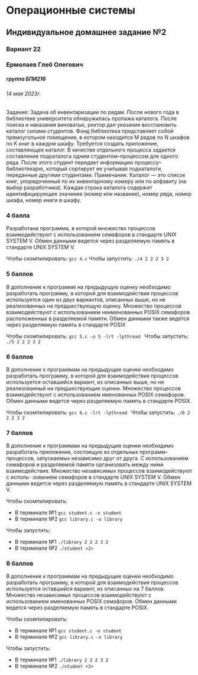 # Операционные системы
## Индивидуальное домашнее задание №2
### Вариант 22

### Ермолаев Глеб Олегович 
##### группа БПИ216
###### 14 мая 2023г.

Задание: Задача об инвентаризации по рядам. После нового года в библиотеке университета обнаружилась пропажа каталога. После поиска и наказания виноватых, ректор дал указание восстановить каталог силами студентов. Фонд библиотека представляет собой прямоугольное помещение, в котором находится M рядов по N шкафов по K книг в каждом шкафу. Требуется создать приложение, составляющее каталог. В качестве отдельного процесса
задается составление подкаталога одним студентом–процессом для
одного ряда. После этого студент передает информацию процессу–
библиотекарю, который сортирует ее учитывая подкаталоги, переданные другими студентами. Примечание. Каталог — это список
книг, упорядоченный по их инвентарному номеру или по алфавиту (на выбор разработчика). Каждая строка каталога содержит
идентифицирующее значение (номер или название), номер ряда,
номер шкафа, номер книги в шкафу.

### 4 балла

Разработана программа, в которой множество процессов взаимодействуют с использованием семафоров в стандарте UNIX SYSTEM V. Обмен данными ведется через разделяемую память в стандарте UNIX SYSTEM
V.

Чтобы скомпилировать: 
`gcc 4.c`
Чтобы запустить:
`./4 2 2 2 3 2`

### 5 баллов

В дополнение к программе на предыдущую оценку необходимо разработать программу, в которой для взаимодействия процессов используется один из двух вариантов, описанных выше, но не реализованных на предшествующую оценку.
Множество процессов взаимодействуют с использованием неименованных POSIX семафоров расположенных в разделяемой памяти. Обмен данными также ведется через разделяемую память в стандарте POSIX

Чтобы скомпилировать: 
`gcc 5.c -o 5 -lrt -lpthread `
Чтобы запустить:
`./5 2 2 2 3 2`

### 6 баллов

В дополнение к программам на предыдущие оценки необходимо разработать программу, в которой для взаимодействия процессов используется оставшийся вариант, из описанных выше, но не реализованный на предшествующие оценки.
Множество процессов взаимодействуют с использованием именованных POSIX семафоров. Обмен данными ведется через разделяемую память в стандарте POSIX.

Чтобы скомпилировать: 
`gcc 6.c -lrt -lpthread `
Чтобы запустить:
`./6 2 2 2 3 2`

### 7 баллов

В дополнение к программам на предыдущие оценки необходимо разработать приложение, состоящую из отдельных программ–процессов, запускаемых независимо друг от друга. С использованием семафоров и разделяемой памяти организовать между ними взаимодействие.
Множество независимых процессов взаимодействуют с исполь- зованием семафоров в стандарте UNIX SYSTEM V. Обмен данными ведется через разделяемую память в стандарте UNIX SYSTEM V.

Чтобы скомпилировать: 
- В терминале №1
`gcc student.c -o student `
- В терминале №2
`gcc library.c -o library`

Чтобы запустить:
- В терминале №1 
`./library 2 2 2 3 2`
- В терминале №2
`./student <2>`


### 8 баллов

В дополнение к программам на предыдущие оценки необходимо разработать программу, в которой для взаимодействия процессов используется оставшийся вариант, из описанных на 7 баллов.
Множество независимых процессов взаимодействуют с использованием именованных POSIX семафоров. Обмен данными ведется через разделяемую память в стандарте POSIX.

Чтобы скомпилировать: 
- В терминале №1
`gcc student.c -o student `
- В терминале №2
`gcc library.c -o library`

Чтобы запустить:
- В терминале №1 
`./library 2 2 2 3 2`
- В терминале №2
`./student <2>`

